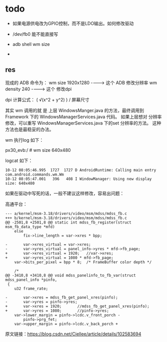 # todo

- 如果电源供电改为GPIO控制，而不是LDO输出。如何修改驱动

- /dev/fb0 能不能直接写

- adb shell wm size

- 


## res

现成的 ADB 命令为：
wm size 1920x1280 ----> 这个 ADB 修改分辨率
wm density 240 ----> 这个 修改dpi

dpi 计算公式： ( √(x^2 + y^2) ) / 屏幕尺寸

其实 wm 调用的就 是 上层 WindowsManger.java 的方法，最终调用到 Framework 下的 WindowsManagerServices.java 代码。
如果上层想对 分辨率修改，可以重写 WindowsManagerServices.java 下的set 分辨率的方法。
这种方法也是最稳妥的办法。

wm 执行log 如下：

px30_evb:/ # wm size 640x480 

logcat 如下：

	10-12 08:05:46.995  1727  1727 D AndroidRuntime: Calling main entry com.android.commands.wm.Wm
	10-12 08:05:47.001   396   408 I WindowManager: Using new display size: 640x480



如果在驱动中写死的话，一般不建议这样修改，容易出问题：

高通平台：
	
	--- a/kernel/msm-3.18/drivers/video/msm/mdss/mdss_fb.c
	+++ b/kernel/msm-3.18/drivers/video/msm/mdss/mdss_fb.c
	@@ -2501,8 +2501,8 @@ static int mdss_fb_register(struct msm_fb_data_type *mfd)
		else
			fix->line_length = var->xres * bpp;
	 
	-       var->xres_virtual = var->xres;
	-       var->yres_virtual = panel_info->yres * mfd->fb_page;
	+       var->xres_virtual = 1920;	//var->xres;
	+       var->yres_virtual = 1080 * mfd->fb_page;
		var->bits_per_pixel = bpp * 8;  /* FrameBuffer color depth */
	 
		/*
	@@ -3410,8 +3410,8 @@ void mdss_panelinfo_to_fb_var(struct mdss_panel_info *pinfo,
	 {
		u32 frame_rate;
	 
	-       var->xres = mdss_fb_get_panel_xres(pinfo);
	-       var->yres = pinfo->yres;
	+       var->xres = 1920;		//mdss_fb_get_panel_xres(pinfo);
	+       var->yres = 1080;		//pinfo->yres;
		var->lower_margin = pinfo->lcdc.v_front_porch -
			pinfo->prg_fet;
		var->upper_margin = pinfo->lcdc.v_back_porch +

原文链接：https://blog.csdn.net/Ciellee/article/details/102583694


## 


